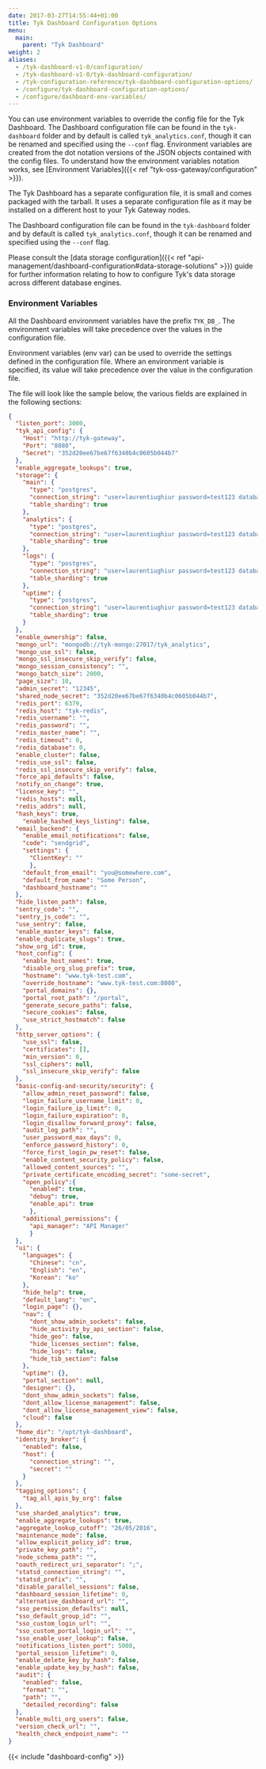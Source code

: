 ```yaml
---
date: 2017-03-27T14:55:44+01:00
title: Tyk Dashboard Configuration Options
menu:
  main:
    parent: "Tyk Dashboard"
weight: 2 
aliases:
  - /tyk-dashboard-v1-0/configuration/
  - /tyk-dashboard-v1-0/tyk-dashboard-configuration/
  - /tyk-configuration-reference/tyk-dashboard-configuration-options/
  - /configure/tyk-dashboard-configuration-options/
  - /configure/dashboard-env-variables/
---
```


You can use environment variables to override the config file for the Tyk Dashboard. The Dashboard configuration file can be found in the `tyk-dashboard` folder and by default is called `tyk_analytics.conf`, though it can be renamed and specified using the `--conf` flag. Environment variables are created from the dot notation versions of the JSON objects contained with the config files.
To understand how the environment variables notation works, see [Environment Variables]({{< ref "tyk-oss-gateway/configuration" >}}).

The Tyk Dashboard has a separate configuration file, it is small and comes packaged with the tarball. It uses a separate configuration file as it may be installed on a different host to your Tyk Gateway nodes.

The Dashboard configuration file can be found in the `tyk-dashboard` folder and by default is called `tyk_analytics.conf`, though it can be renamed and specified using the `--conf` flag.

Please consult the [data storage configuration]({{< ref "api-management/dashboard-configuration#data-storage-solutions" >}}) guide for further information relating to how to configure Tyk's data storage across different database engines.

### Environment Variables

All the Dashboard environment variables have the prefix `TYK_DB_`. The environment variables will take precedence over the values in the configuration file.

Environment variables (env var) can be used to override the settings defined in the configuration file. Where an environment variable is specified, its value will take precedence over the value in the configuration file.

The file will look like the sample below, the various fields are explained in the following sections:

```json
{
  "listen_port": 3000,
  "tyk_api_config": {
    "Host": "http://tyk-gateway",
    "Port": "8080",
    "Secret": "352d20ee67be67f6340b4c0605b044b7"
  },
  "enable_aggregate_lookups": true,
  "storage": {
    "main": {
      "type": "postgres",
      "connection_string": "user=laurentiughiur password=test123 database='tyk-test' host=127.0.0.1 port=5432",
      "table_sharding": true
    },
    "analytics": {
      "type": "postgres",
      "connection_string": "user=laurentiughiur password=test123 database='tyk-test' host=127.0.0.1 port=5432",
      "table_sharding": true
    },
    "logs": {
      "type": "postgres",
      "connection_string": "user=laurentiughiur password=test123 database='tyk-test' host=127.0.0.1 port=5432",
      "table_sharding": true
    },
    "uptime": {
      "type": "postgres",
      "connection_string": "user=laurentiughiur password=test123 database='tyk-test' host=127.0.0.1 port=5432",
      "table_sharding": true
    }
  },
  "enable_ownership": false,
  "mongo_url": "mongodb://tyk-mongo:27017/tyk_analytics",
  "mongo_use_ssl": false,
  "mongo_ssl_insecure_skip_verify": false,
  "mongo_session_consistency": "",
  "mongo_batch_size": 2000,
  "page_size": 10,
  "admin_secret": "12345",
  "shared_node_secret": "352d20ee67be67f6340b4c0605b044b7",
  "redis_port": 6379,
  "redis_host": "tyk-redis",
  "redis_username": "",
  "redis_password": "",
  "redis_master_name": "",
  "redis_timeout": 0,
  "redis_database": 0,
  "enable_cluster": false,
  "redis_use_ssl": false,
  "redis_ssl_insecure_skip_verify": false,
  "force_api_defaults": false,
  "notify_on_change": true,
  "license_key": "",
  "redis_hosts": null,
  "redis_addrs": null,
  "hash_keys": true,
    "enable_hashed_keys_listing": false,
  "email_backend": {
    "enable_email_notifications": false,
    "code": "sendgrid",
    "settings": {
      "ClientKey": ""
      },
    "default_from_email": "you@somewhere.com",
    "default_from_name": "Some Person",
    "dashboard_hostname": ""
  },
  "hide_listen_path": false,
  "sentry_code": "",
  "sentry_js_code": "",
  "use_sentry": false,
  "enable_master_keys": false,
  "enable_duplicate_slugs": true,
  "show_org_id": true,
  "host_config": {
    "enable_host_names": true,
    "disable_org_slug_prefix": true,
    "hostname": "www.tyk-test.com",
    "override_hostname": "www.tyk-test.com:8080",
    "portal_domains": {},
    "portal_root_path": "/portal",
    "generate_secure_paths": false,
    "secure_cookies": false,
    "use_strict_hostmatch": false
  },
  "http_server_options": {
    "use_ssl": false,
    "certificates": [],
    "min_version": 0,
    "ssl_ciphers": null,
    "ssl_insecure_skip_verify": false
  },
  "basic-config-and-security/security": {
    "allow_admin_reset_password": false,
    "login_failure_username_limit": 0,
    "login_failure_ip_limit": 0,
    "login_failure_expiration": 0,
    "login_disallow_forward_proxy": false,
    "audit_log_path": "",
    "user_password_max_days": 0,
    "enforce_password_history": 0,
    "force_first_login_pw_reset": false,
    "enable_content_security_policy": false,
    "allowed_content_sources": "",
    "private_certificate_encoding_secret": "some-secret",
    "open_policy":{
      "enabled": true,
      "debug": true,
      "enable_api": true
      },
    "additional_permissions": {
      "api_manager": "API Manager"
      }
  },
  "ui": {
    "languages": {
      "Chinese": "cn",
      "English": "en",
      "Korean": "ko"
    },
    "hide_help": true,
    "default_lang": "en",
    "login_page": {},
    "nav": {
      "dont_show_admin_sockets": false,
      "hide_activity_by_api_section": false,
      "hide_geo": false,
      "hide_licenses_section": false,
      "hide_logs": false,
      "hide_tib_section": false
    },
    "uptime": {},
    "portal_section": null,
    "designer": {},
    "dont_show_admin_sockets": false,
    "dont_allow_license_management": false,
    "dont_allow_license_management_view": false,
    "cloud": false
  },
  "home_dir": "/opt/tyk-dashboard",
  "identity_broker": {
    "enabled": false,
    "host": {
      "connection_string": "",
      "secret": ""
    }
  },
  "tagging_options": {
    "tag_all_apis_by_org": false
  },
  "use_sharded_analytics": true,
  "enable_aggregate_lookups": true,
  "aggregate_lookup_cutoff": "26/05/2016",
  "maintenance_mode": false,
  "allow_explicit_policy_id": true,
  "private_key_path": "",
  "node_schema_path": "",
  "oauth_redirect_uri_separator": ";",
  "statsd_connection_string": "",
  "statsd_prefix": "",
  "disable_parallel_sessions": false,
  "dashboard_session_lifetime": 0,
  "alternative_dashboard_url": "",
  "sso_permission_defaults": null,
  "sso_default_group_id": "",
  "sso_custom_login_url": "",
  "sso_custom_portal_login_url": "",
  "sso_enable_user_lookup": false,
  "notifications_listen_port": 5000,
  "portal_session_lifetime": 0,
  "enable_delete_key_by_hash": false,
  "enable_update_key_by_hash": false,
  "audit": {
    "enabled": false,
    "format": "",
    "path": "",
    "detailed_recording": false
  },
  "enable_multi_org_users": false,
  "version_check_url": "",
  "health_check_endpoint_name": ""
}
```

{{< include "dashboard-config" >}}
